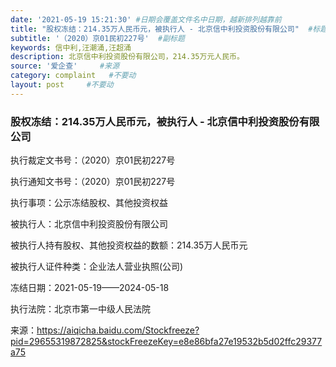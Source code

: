 ```yaml
---
date: '2021-05-19 15:21:30' #日期会覆盖文件名中日期，越新排列越靠前
title: "股权冻结：214.35万人民币元，被执行人 - 北京信中利投资股份有限公司"  #标题
subtitle: '（2020）京01民初227号'  #副标题
keywords: 信中利,汪潮涌,汪超涌
description: 北京信中利投资股份有限公司，214.35万元人民币。
source: '爱企查'     #来源
category: complaint   #不要动
layout: post     #不要动
---
```


### 股权冻结：214.35万人民币元，被执行人 - 北京信中利投资股份有限公司

执行裁定文书号：（2020）京01民初227号	

执行通知文书号：（2020）京01民初227号	

执行事项：公示冻结股权、其他投资权益

被执行人：北京信中利投资股份有限公司	

被执行人持有股权、其他投资权益的数额：214.35万人民币元

被执行人证件种类：企业法人营业执照(公司)  

冻结日期：2021-05-19——2024-05-18

执行法院：北京市第一中级人民法院


来源：https://aiqicha.baidu.com/Stockfreeze?pid=29655319872825&stockFreezeKey=e8e86bfa27e19532b5d02ffc29377a75


